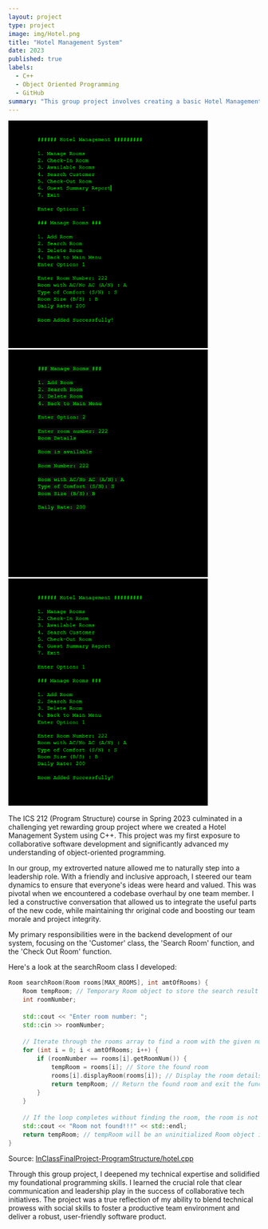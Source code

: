 ```yaml
---
layout: project
type: project
image: img/Hotel.png
title: "Hotel Management System"
date: 2023
published: true
labels:
  - C++
  - Object Oriented Programming
  - GitHub
summary: "This group project involves creating a basic Hotel Management System where users can perform various operations related to room management, customer check-in and check-out, and generate guest summary reports."
---
```


<div class="text-center p-4">
  <img width="400px" src="../img/Hotel1.PNG" alt="Hotel Management System">
  <img width="400px" src="../img/LAST.PNG" alt="Hotel Management System">
  <img width="400px" src="../img/Hotel2.PNG" alt="Hotel Management System">
</div>

The ICS 212 (Program Structure) course in Spring 2023 culminated in a challenging yet rewarding group project where we created a Hotel Management System using C++. This project was my first exposure to collaborative software development and significantly advanced my understanding of object-oriented programming.

In our group, my extroverted nature allowed me to naturally step into a leadership role. With a friendly and inclusive approach, I steered our team dynamics to ensure that everyone's ideas were heard and valued. This was pivotal when we encountered a codebase overhaul by one team member. I led a constructive conversation that allowed us to integrate the useful parts of the new code, while maintaining thr original code and boosting our team morale and project integrity.

My primary responsibilities were in the backend development of our system, focusing on the 'Customer' class, the 'Search Room' function, and the 'Check Out Room' function.

Here's a look at the searchRoom class I developed:
```cpp
Room searchRoom(Room rooms[MAX_ROOMS], int amtOfRooms) {
    Room tempRoom; // Temporary Room object to store the search result
    int roomNumber;

    std::cout << "Enter room number: ";
    std::cin >> roomNumber;

    // Iterate through the rooms array to find a room with the given number
    for (int i = 0; i < amtOfRooms; i++) {
        if (roomNumber == rooms[i].getRoomNum()) {
            tempRoom = rooms[i]; // Store the found room
            rooms[i].displayRoom(rooms[i]); // Display the room details
            return tempRoom; // Return the found room and exit the function
        }
    }

    // If the loop completes without finding the room, the room is not found
    std::cout << "Room not found!!!" << std::endl;
    return tempRoom; // tempRoom will be an uninitialized Room object if not found
}
```

Source: <a href="https://github.com/darriusdacquel/InClassFinalProject-ProgramStructure/blob/main/hotel.cpp">InClassFinalProject-ProgramStructure/hotel.cpp</a>

Through this group project, I deepened my technical expertise and solidified my foundational programming skills. I learned the crucial role that clear communication and leadership play in the success of collaborative tech initiatives. The project was a true reflection of my ability to blend technical prowess with social skills to foster a productive team environment and deliver a robust, user-friendly software product.
